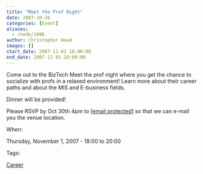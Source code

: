 ```yaml
---
title: "Meet the Prof Night"
date: 2007-10-28
categories: [Event]
aliases:
  - /node/1006
author: Christopher Head
images: []
start_date: 2007-11-01 18:00:00
end_date: 2007-11-01 20:00:00
---
```


Come out to the BizTech Meet the prof night where you get the chance to socialize with profs in a relaxed environment! Learn more about their career paths and about the MIS and E-business fields.

Dinner will be provided!

Please RSVP by Oct 30th 4pm to [\[email protected\]](/cdn-cgi/l/email-protection#640d0a020b24110607060d1e1001070c4a070b09) so that we can e-mail you the venue location.

When: 

Thursday, November 1, 2007 - 18:00 to 20:00

Tags: 

[Career](/career)
